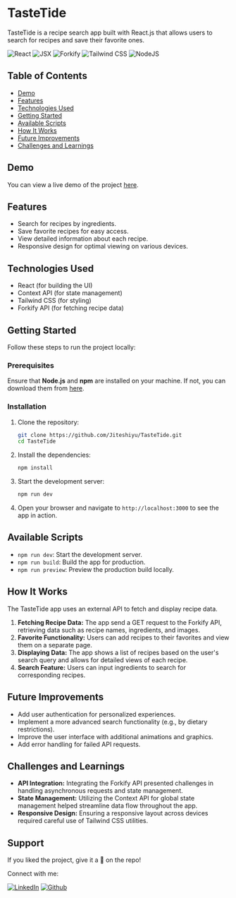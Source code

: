 # TasteTide

TasteTide is a recipe search app built with React.js that allows users to search for recipes and save their favorite ones.

![React](https://img.shields.io/badge/React-007ACC?style=for-the-badge&logo=react&logoColor=white)
![JSX](https://img.shields.io/badge/JSX-React%20Component-informational?style=for-the-badge&logo=react)
![Forkify](https://img.shields.io/badge/Forkify-Recipe%20App-FF6B00?style=for-the-badge&logoColor=white)
![Tailwind CSS](https://img.shields.io/badge/Tailwind%20CSS-38B2AC?style=for-the-badge&logo=tailwind-css&logoColor=white)
![NodeJS](https://img.shields.io/badge/node.js-6DA55F?style=for-the-badge&logo=node.js&logoColor=white)

## Table of Contents

- [Demo](#demo)
- [Features](#features)
- [Technologies Used](#technologies-used)
- [Getting Started](#getting-started)
- [Available Scripts](#available-scripts)
- [How It Works](#how-it-works)
- [Future Improvements](#future-improvements)
- [Challenges and Learnings](#challenges-and-learnings)

## Demo

You can view a live demo of the project [here](https://tastetide.netlify.app/).

## Features

- Search for recipes by ingredients.
- Save favorite recipes for easy access.
- View detailed information about each recipe.
- Responsive design for optimal viewing on various devices.

## Technologies Used

- React (for building the UI)
- Context API (for state management)
- Tailwind CSS (for styling)
- Forkify API (for fetching recipe data)

## Getting Started

Follow these steps to run the project locally:

### Prerequisites

Ensure that **Node.js** and **npm** are installed on your machine. If not, you can download them from [here](https://nodejs.org/).

### Installation

1. Clone the repository:

   ```bash
   git clone https://github.com/Jiteshiyu/TasteTide.git
   cd TasteTide
   ```

2. Install the dependencies:

   ```bash
   npm install
   ```

3. Start the development server:

   ```bash
   npm run dev
   ```

4. Open your browser and navigate to `http://localhost:3000` to see the app in action.

## Available Scripts

- `npm run dev`: Start the development server.
- `npm run build`: Build the app for production.
- `npm run preview`: Preview the production build locally.

## How It Works

The TasteTide app uses an external API to fetch and display recipe data.

1. **Fetching Recipe Data:** The app send a GET request to the Forkify API, retrieving data such as recipe names, ingredients, and images.
2. **Favorite Functionality:** Users can add recipes to their favorites and view them on a separate page.
3. **Displaying Data:** The app shows a list of recipes based on the user's search query and allows for detailed views of each recipe.
4. **Search Feature:** Users can input ingredients to search for corresponding recipes.

## Future Improvements

- Add user authentication for personalized experiences.
- Implement a more advanced search functionality (e.g., by dietary restrictions).
- Improve the user interface with additional animations and graphics.
- Add error handling for failed API requests.

## Challenges and Learnings

- **API Integration:** Integrating the Forkify API presented challenges in handling asynchronous requests and state management.
- **State Management:** Utilizing the Context API for global state management helped streamline data flow throughout the app.
- **Responsive Design:** Ensuring a responsive layout across devices required careful use of Tailwind CSS utilities.

## Support
If you liked the project, give it a 🌟 on the repo!

Connect with me:

[![LinkedIn](https://img.shields.io/static/v1.svg?label=connect&message=@JiteshKumar&color=success&logo=linkedin&style=for-the-badge&logoColor=white&colorA=blue)](https://www.linkedin.com/in/jitesh-kumar-93742a322/)
[![Github](https://img.shields.io/static/v1.svg?label=follow&message=@Jiteshiyu&color=grey&logo=github&style=for-the-badge&logoColor=white&colorA=black)](https://www.github.com/Jiteshiyu/)

